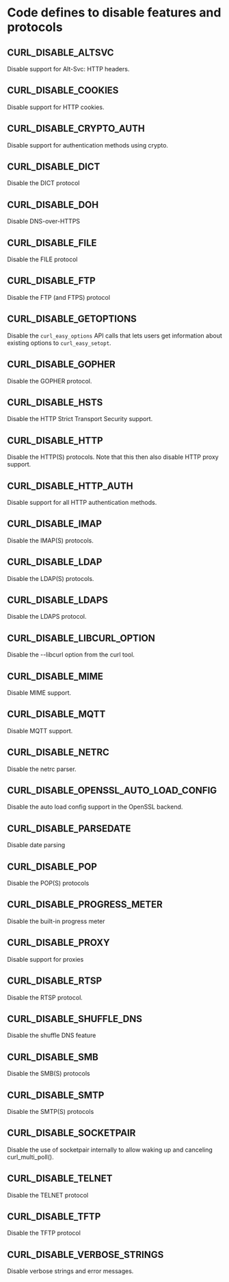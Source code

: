 # Code defines to disable features and protocols

## CURL_DISABLE_ALTSVC

Disable support for Alt-Svc: HTTP headers.

## CURL_DISABLE_COOKIES

Disable support for HTTP cookies.

## CURL_DISABLE_CRYPTO_AUTH

Disable support for authentication methods using crypto.

## CURL_DISABLE_DICT

Disable the DICT protocol

## CURL_DISABLE_DOH

Disable DNS-over-HTTPS

## CURL_DISABLE_FILE

Disable the FILE protocol

## CURL_DISABLE_FTP

Disable the FTP (and FTPS) protocol

## CURL_DISABLE_GETOPTIONS

Disable the `curl_easy_options` API calls that lets users get information
about existing options to `curl_easy_setopt`.

## CURL_DISABLE_GOPHER

Disable the GOPHER protocol.

## CURL_DISABLE_HSTS

Disable the HTTP Strict Transport Security support.

## CURL_DISABLE_HTTP

Disable the HTTP(S) protocols. Note that this then also disable HTTP proxy
support.

## CURL_DISABLE_HTTP_AUTH

Disable support for all HTTP authentication methods.

## CURL_DISABLE_IMAP

Disable the IMAP(S) protocols.

## CURL_DISABLE_LDAP

Disable the LDAP(S) protocols.

## CURL_DISABLE_LDAPS

Disable the LDAPS protocol.

## CURL_DISABLE_LIBCURL_OPTION

Disable the --libcurl option from the curl tool.

## CURL_DISABLE_MIME

Disable MIME support.

## CURL_DISABLE_MQTT

Disable MQTT support.

## CURL_DISABLE_NETRC

Disable the netrc parser.

## CURL_DISABLE_OPENSSL_AUTO_LOAD_CONFIG

Disable the auto load config support in the OpenSSL backend.

## CURL_DISABLE_PARSEDATE

Disable date parsing

## CURL_DISABLE_POP

Disable the POP(S) protocols

## CURL_DISABLE_PROGRESS_METER

Disable the built-in progress meter

## CURL_DISABLE_PROXY

Disable support for proxies

## CURL_DISABLE_RTSP

Disable the RTSP protocol.

## CURL_DISABLE_SHUFFLE_DNS

Disable the shuffle DNS feature

## CURL_DISABLE_SMB

Disable the SMB(S) protocols

## CURL_DISABLE_SMTP

Disable the SMTP(S) protocols

## CURL_DISABLE_SOCKETPAIR

Disable the use of socketpair internally to allow waking up and canceling
curl_multi_poll().

## CURL_DISABLE_TELNET

Disable the TELNET protocol

## CURL_DISABLE_TFTP

Disable the TFTP protocol

## CURL_DISABLE_VERBOSE_STRINGS

Disable verbose strings and error messages.
